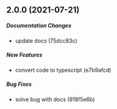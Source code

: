 ## 2.0.0 (2021-07-21)

##### Documentation Changes

*  update docs (75dcc83c)

##### New Features

*  convert code to typescript (e7b9afcd)

##### Bug Fixes

*  solve bug with docs (918f5e6b)

